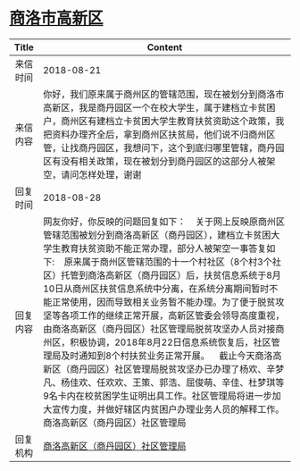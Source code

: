# <a href="http://www.shangluo.gov.cn/zmhd/ldxxxx.jsp?urltype=leadermail.LeaderMailContentUrl&wbtreeid=1112&leadermailid=4877">商洛市高新区</a>
| Title |                                                                                                                                                                                                                     Content                                                                                                                                                                                                                      |
|:-----:|--------------------------------------------------------------------------------------------------------------------------------------------------------------------------------------------------------------------------------------------------------------------------------------------------------------------------------------------------------------------------------------------------------------------------------------------------|
| 来信时间  | 2018-08-21                                                                                                                                                                                                                                                                                                                                                                                                                                       |
| 来信内容  | 你好，我们原来属于商州区的管辖范围，现在被划分到商洛市高新区，我是商丹园区一个在校大学生，属于建档立卡贫困户，商州区有建档立卡贫困大学生教育扶贫资助这个政策，我把资料办理齐全后，拿到商州区扶贫局，他们说不归商州区管，让找商丹园区，我想问下，这个到底归哪里管辖，商丹园区有没有相关政策，现在被划分到商丹园区的这部分人被架空，请问怎样处理，谢谢                                                                                                                                                                                                                                                                       |
| 回复时间  | 2018-08-28                                                                                                                                                                                                                                                                                                                                                                                                                                       |
| 回复内容  | 网友你好，你反映的问题回复如下：    关于网上反映原商州区管辖范围被划分到商洛高新区（商丹园区），建档立卡贫困大学生教育扶贫资助不能正常办理，部分人被架空一事答复如下:    原来属于商州区管辖范围的十一个村社区（8个村3个社区）托管到商洛高新区（商丹园区）后，扶贫信息系统于8月10日从商州区扶贫信息系统中分离，在系统分离期间暂时不能正常使用，因而导致相关业务暂不能办理。为了便于脱贫攻坚等各项工作的继续正常开展，高新区管委会领导高度重视，由商洛高新区（商丹园区）社区管理局脱贫攻坚办人员对接商州区，积极协调，2018年8月22日信息系统恢复后，社区管理局及时通知到8个村扶贫业务正常开展。    截止今天商洛高新区（商丹园区）社区管理局脱贫攻坚办已办理了杨欢、辛梦凡、杨佳欢、任欢欢、王策、郭浩、屈俊萌、辛佳、杜梦琪等9名卡内在校贫困学生证明出具工作。社区管理局将进一步加大宣传力度，并做好辖区内贫困户办理业务人员的解释工作。商洛高新区（商丹园区）社区管理局 |
| 回复机构  | <a href="../../category/agencies/商洛高新区（商丹园区）社区管理局.md">商洛高新区（商丹园区）社区管理局</a>                                                                                                                                                                                                                                                                                                                                                                       |